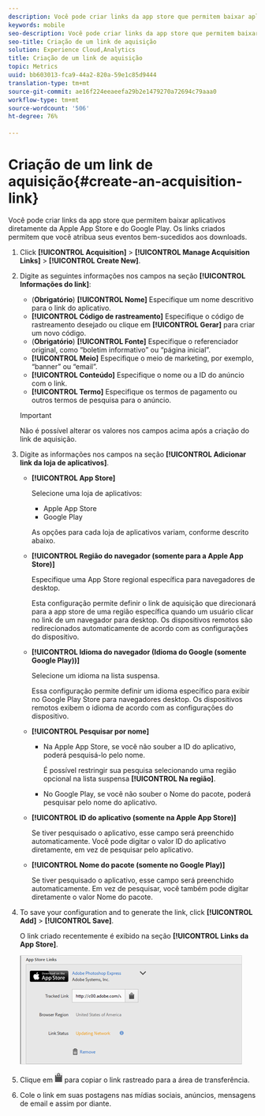 ```yaml
---
description: Você pode criar links da app store que permitem baixar aplicativos diretamente da Apple App Store e do Google Play. Os links criados permitem que você atribua seus eventos bem-sucedidos aos downloads.
keywords: mobile
seo-description: Você pode criar links da app store que permitem baixar aplicativos diretamente da Apple App Store e do Google Play. Os links criados permitem que você atribua seus eventos bem-sucedidos aos downloads.
seo-title: Criação de um link de aquisição
solution: Experience Cloud,Analytics
title: Criação de um link de aquisição
topic: Metrics
uuid: bb603013-fca9-44a2-820a-59e1c85d9444
translation-type: tm+mt
source-git-commit: ae16f224eeaeefa29b2e1479270a72694c79aaa0
workflow-type: tm+mt
source-wordcount: '506'
ht-degree: 76%

---
```



# Criação de um link de aquisição{#create-an-acquisition-link}

Você pode criar links da app store que permitem baixar aplicativos diretamente da Apple App Store e do Google Play. Os links criados permitem que você atribua seus eventos bem-sucedidos aos downloads.

1. Click **[!UICONTROL Acquisition]** > **[!UICONTROL Manage Acquisition Links]** > **[!UICONTROL Create New]**.
1. Digite as seguintes informações nos campos na seção **[!UICONTROL Informações do link]**:

   * (**Obrigatório**) **[!UICONTROL Nome]**
Especifique um nome descritivo para o link do aplicativo.
   * **[!UICONTROL Código de rastreamento]**
Especifique o código de rastreamento desejado ou clique em **[!UICONTROL Gerar]** para criar um novo código.
   * (**Obrigatório**) **[!UICONTROL Fonte]**
Especifique o referenciador original, como “boletim informativo” ou “página inicial”.
   * **[!UICONTROL Meio]**
Especifique o meio de marketing, por exemplo, “banner” ou “email”.
   * **[!UICONTROL Conteúdo]**
Especifique o nome ou a ID do anúncio com o link.
   * **[!UICONTROL Termo]**
Especifique os termos de pagamento ou outros termos de pesquisa para o anúncio.
   >[!IMPORTANT]
   >
   >Não é possível alterar os valores nos campos acima após a criação do link de aquisição.

1. Digite as informações nos campos na seção **[!UICONTROL Adicionar link da loja de aplicativos]**.

   * **[!UICONTROL App Store]**

      Selecione uma loja de aplicativos:
      * Apple App Store
      * Google Play

      As opções para cada loja de aplicativos variam, conforme descrito abaixo.

   * **[!UICONTROL Região do navegador (somente para a Apple App Store)]**

      Especifique uma App Store regional específica para navegadores de desktop.

      Esta configuração permite definir o link de aquisição que direcionará para a app store de uma região específica quando um usuário clicar no link de um navegador para desktop. Os dispositivos remotos são redirecionados automaticamente de acordo com as configurações do dispositivo.

   * **[!UICONTROL Idioma do navegador (Idioma do Google (somente Google Play))]**

      Selecione um idioma na lista suspensa.

      Essa configuração permite definir um idioma específico para exibir no Google Play Store para navegadores desktop. Os dispositivos remotos exibem o idioma de acordo com as configurações do dispositivo.

   * **[!UICONTROL Pesquisar por nome]**

      * Na Apple App Store, se você não souber a ID do aplicativo, poderá pesquisá-lo pelo nome.

         É possível restringir sua pesquisa selecionando uma região opcional na lista suspensa **[!UICONTROL Na região]**.

      * No Google Play, se você não souber o Nome do pacote, poderá pesquisar pelo nome do aplicativo.
   * **[!UICONTROL ID do aplicativo (somente na Apple App Store)]**

      Se tiver pesquisado o aplicativo, esse campo será preenchido automaticamente. Você pode digitar o valor ID do aplicativo diretamente, em vez de pesquisar pelo aplicativo.

   * **[!UICONTROL Nome do pacote (somente no Google Play)]**

      Se tiver pesquisado o aplicativo, esse campo será preenchido automaticamente. Em vez de pesquisar, você também pode digitar diretamente o valor Nome do pacote.



1. To save your configuration and to generate the link, click **[!UICONTROL Add]** > **[!UICONTROL Save]**.

   O link criado recentemente é exibido na seção **[!UICONTROL Links da App Store]**.

   ![link de loja](assets/apps_store_links.png)

1. Clique em ![clipboard icon](assets/icon_clipboard.png) para copiar o link rastreado para a área de transferência.

1. Cole o link em suas postagens nas mídias sociais, anúncios, mensagens de email e assim por diante.
